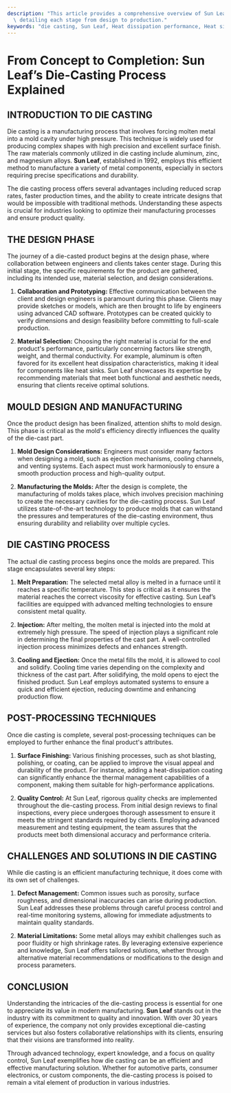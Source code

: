 ```yaml
---
description: "This article provides a comprehensive overview of Sun Leaf's die-casting process,\
  \ detailing each stage from design to production."
keywords: "die casting, Sun Leaf, Heat dissipation performance, Heat sink"
---
```

# From Concept to Completion: Sun Leaf’s Die-Casting Process Explained

## INTRODUCTION TO DIE CASTING

Die casting is a manufacturing process that involves forcing molten metal into a mold cavity under high pressure. This technique is widely used for producing complex shapes with high precision and excellent surface finish. The raw materials commonly utilized in die casting include aluminum, zinc, and magnesium alloys. **Sun Leaf**, established in 1992, employs this efficient method to manufacture a variety of metal components, especially in sectors requiring precise specifications and durability.

The die casting process offers several advantages including reduced scrap rates, faster production times, and the ability to create intricate designs that would be impossible with traditional methods. Understanding these aspects is crucial for industries looking to optimize their manufacturing processes and ensure product quality.

## THE DESIGN PHASE

The journey of a die-casted product begins at the design phase, where collaboration between engineers and clients takes center stage. During this initial stage, the specific requirements for the product are gathered, including its intended use, material selection, and design considerations.

1. **Collaboration and Prototyping:** 
   Effective communication between the client and design engineers is paramount during this phase. Clients may provide sketches or models, which are then brought to life by engineers using advanced CAD software. Prototypes can be created quickly to verify dimensions and design feasibility before committing to full-scale production.

2. **Material Selection:**
   Choosing the right material is crucial for the end product's performance, particularly concerning factors like strength, weight, and thermal conductivity. For example, aluminum is often favored for its excellent heat dissipation characteristics, making it ideal for components like heat sinks. Sun Leaf showcases its expertise by recommending materials that meet both functional and aesthetic needs, ensuring that clients receive optimal solutions.

## MOULD DESIGN AND MANUFACTURING

Once the product design has been finalized, attention shifts to mold design. This phase is critical as the mold's efficiency directly influences the quality of the die-cast part.

1. **Mold Design Considerations:**
   Engineers must consider many factors when designing a mold, such as ejection mechanisms, cooling channels, and venting systems. Each aspect must work harmoniously to ensure a smooth production process and high-quality output.

2. **Manufacturing the Molds:**
   After the design is complete, the manufacturing of molds takes place, which involves precision machining to create the necessary cavities for the die-casting process. Sun Leaf utilizes state-of-the-art technology to produce molds that can withstand the pressures and temperatures of the die-casting environment, thus ensuring durability and reliability over multiple cycles.

## DIE CASTING PROCESS

The actual die casting process begins once the molds are prepared. This stage encapsulates several key steps:

1. **Melt Preparation:**
   The selected metal alloy is melted in a furnace until it reaches a specific temperature. This step is critical as it ensures the material reaches the correct viscosity for effective casting. Sun Leaf’s facilities are equipped with advanced melting technologies to ensure consistent metal quality.

2. **Injection:**
   After melting, the molten metal is injected into the mold at extremely high pressure. The speed of injection plays a significant role in determining the final properties of the cast part. A well-controlled injection process minimizes defects and enhances strength.

3. **Cooling and Ejection:**
   Once the metal fills the mold, it is allowed to cool and solidify. Cooling time varies depending on the complexity and thickness of the cast part. After solidifying, the mold opens to eject the finished product. Sun Leaf employs automated systems to ensure a quick and efficient ejection, reducing downtime and enhancing production flow.

## POST-PROCESSING TECHNIQUES

Once die casting is complete, several post-processing techniques can be employed to further enhance the final product's attributes.

1. **Surface Finishing:** 
   Various finishing processes, such as shot blasting, polishing, or coating, can be applied to improve the visual appeal and durability of the product. For instance, adding a heat-dissipation coating can significantly enhance the thermal management capabilities of a component, making them suitable for high-performance applications.

2. **Quality Control:** 
   At Sun Leaf, rigorous quality checks are implemented throughout the die-casting process. From initial design reviews to final inspections, every piece undergoes thorough assessment to ensure it meets the stringent standards required by clients. Employing advanced measurement and testing equipment, the team assures that the products meet both dimensional accuracy and performance criteria.

## CHALLENGES AND SOLUTIONS IN DIE CASTING

While die casting is an efficient manufacturing technique, it does come with its own set of challenges.

1. **Defect Management:** 
   Common issues such as porosity, surface roughness, and dimensional inaccuracies can arise during production. Sun Leaf addresses these problems through careful process control and real-time monitoring systems, allowing for immediate adjustments to maintain quality standards.

2. **Material Limitations:** 
   Some metal alloys may exhibit challenges such as poor fluidity or high shrinkage rates. By leveraging extensive experience and knowledge, Sun Leaf offers tailored solutions, whether through alternative material recommendations or modifications to the design and process parameters.

## CONCLUSION

Understanding the intricacies of the die-casting process is essential for one to appreciate its value in modern manufacturing. **Sun Leaf** stands out in the industry with its commitment to quality and innovation. With over 30 years of experience, the company not only provides exceptional die-casting services but also fosters collaborative relationships with its clients, ensuring that their visions are transformed into reality.

Through advanced technology, expert knowledge, and a focus on quality control, Sun Leaf exemplifies how die casting can be an efficient and effective manufacturing solution. Whether for automotive parts, consumer electronics, or custom components, the die-casting process is poised to remain a vital element of production in various industries.
